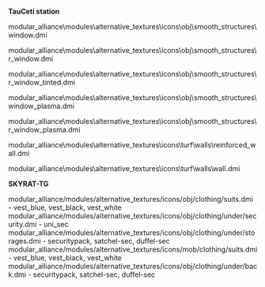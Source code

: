 **TauCeti station**

modular_alliance\modules\alternative_textures\icons\obj\smooth_structures\window.dmi

modular_alliance\modules\alternative_textures\icons\obj\smooth_structures\r_window.dmi

modular_alliance\modules\alternative_textures\icons\obj\smooth_structures\r_window_tinted.dmi

modular_alliance\modules\alternative_textures\icons\obj\smooth_structures\window_plasma.dmi

modular_alliance\modules\alternative_textures\icons\obj\smooth_structures\r_window_plasma.dmi

modular_alliance\modules\alternative_textures\icons\turf\walls\reinforced_wall.dmi

modular_alliance\modules\alternative_textures\icons\turf\walls\wall.dmi

**SKYRAT-TG**

modular_alliance/modules/alternative_textures/icons/obj/clothing/suits.dmi - vest_blue, vest_black, vest_white
modular_alliance/modules/alternative_textures/icons/obj/clothing/under/security.dmi - uni_sec
modular_alliance/modules/alternative_textures/icons/obj/clothing/under/storages.dmi - securitypack, satchel-sec, duffel-sec
modular_alliance/modules/alternative_textures/icons/mob/clothing/suits.dmi - vest_blue, vest_black, vest_white
modular_alliance/modules/alternative_textures/icons/obj/clothing/under/back.dmi - securitypack, satchel-sec, duffel-sec
